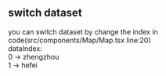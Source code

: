 ## switch dataset
you can switch dataset by change the index in code(src/components/Map/Map.tsx   line:20)\
dataIndex: \
0 -> zhengzhou\
1 -> hefei


